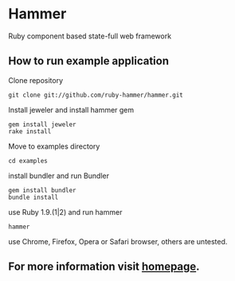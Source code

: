 # Hammer

Ruby component based state-full web framework

## How to run example application

Clone repository

    git clone git://github.com/ruby-hammer/hammer.git

Install jeweler and install hammer gem

    gem install jeweler
    rake install

Move to examples directory

    cd examples

install bundler and run Bundler

    gem install bundler
    bundle install

use Ruby 1.9.(1|2) and run hammer

    hammer

use Chrome, Firefox, Opera or Safari browser, others are untested.

## For more information visit [homepage](http://ruby-hammer.github.com/hammer/).

